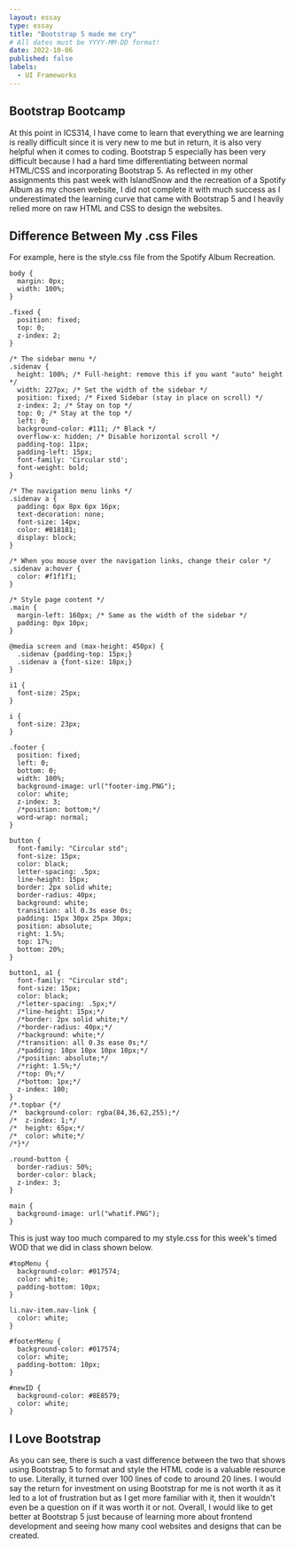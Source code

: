 ```yaml
---
layout: essay
type: essay
title: "Bootstrap 5 made me cry"
# All dates must be YYYY-MM-DD format!
date: 2022-10-06
published: false
labels:
  - UI Frameworks
---
```


## Bootstrap Bootcamp
At this point in ICS314, I have come to learn that everything we are learning is really difficult since it is very new to me but in return, it is also very helpful when it comes to coding. Bootstrap 5 especially has been very difficult because I had a hard time differentiating between normal HTML/CSS and incorporating Bootstrap 5. As reflected in my other assignments this past week with IslandSnow and the recreation of a Spotify Album as my chosen website, I did not complete it with much success as I underestimated the learning curve that came with Bootstrap 5 and I heavily relied more on raw HTML and CSS to design the websites.

## Difference Between My .css Files
For example, here is the style.css file from the Spotify Album Recreation.
```
body {
  margin: 0px;
  width: 100%;
}

.fixed {
  position: fixed;
  top: 0;
  z-index: 2;
}

/* The sidebar menu */
.sidenav {
  height: 100%; /* Full-height: remove this if you want "auto" height */
  width: 227px; /* Set the width of the sidebar */
  position: fixed; /* Fixed Sidebar (stay in place on scroll) */
  z-index: 2; /* Stay on top */
  top: 0; /* Stay at the top */
  left: 0;
  background-color: #111; /* Black */
  overflow-x: hidden; /* Disable horizontal scroll */
  padding-top: 11px;
  padding-left: 15px;
  font-family: 'Circular std';
  font-weight: bold;
}

/* The navigation menu links */
.sidenav a {
  padding: 6px 8px 6px 16px;
  text-decoration: none;
  font-size: 14px;
  color: #818181;
  display: block;
}

/* When you mouse over the navigation links, change their color */
.sidenav a:hover {
  color: #f1f1f1;
}

/* Style page content */
.main {
  margin-left: 160px; /* Same as the width of the sidebar */
  padding: 0px 10px;
}

@media screen and (max-height: 450px) {
  .sidenav {padding-top: 15px;}
  .sidenav a {font-size: 18px;}
}

i1 {
  font-size: 25px;
}

i {
  font-size: 23px;
}

.footer {
  position: fixed;
  left: 0;
  bottom: 0;
  width: 100%;
  background-image: url("footer-img.PNG");
  color: white;
  z-index: 3;
  /*position: bottom;*/
  word-wrap: normal;
}

button {
  font-family: "Circular std";
  font-size: 15px;
  color: black;
  letter-spacing: .5px;
  line-height: 15px;
  border: 2px solid white;
  border-radius: 40px;
  background: white;
  transition: all 0.3s ease 0s;
  padding: 15px 30px 25px 30px;
  position: absolute;
  right: 1.5%;
  top: 17%;
  bottom: 20%;
}

button1, a1 {
  font-family: "Circular std";
  font-size: 15px;
  color: black;
  /*letter-spacing: .5px;*/
  /*line-height: 15px;*/
  /*border: 2px solid white;*/
  /*border-radius: 40px;*/
  /*background: white;*/
  /*transition: all 0.3s ease 0s;*/
  /*padding: 10px 10px 10px 10px;*/
  /*position: absolute;*/
  /*right: 1.5%;*/
  /*top: 0%;*/
  /*bottom: 1px;*/
  z-index: 100;
}
/*.topbar {*/
/*  background-color: rgba(84,36,62,255);*/
/*  z-index: 1;*/
/*  height: 65px;*/
/*  color: white;*/
/*}*/

.round-button {
  border-radius: 50%;
  border-color: black;
  z-index: 3;
}

main {
  background-image: url("whatif.PNG");
}
```
This is just way too much compared to my style.css for this week's timed WOD that we did in class shown below.
```
#topMenu {
  background-color: #017574;
  color: white;
  padding-bottom: 10px;
}

li.nav-item.nav-link {
  color: white;
}

#footerMenu {
  background-color: #017574;
  color: white;
  padding-bottom: 10px;
}

#newID {
  background-color: #8E8579;
  color: white;
}
```

## I Love Bootstrap
As you can see, there is such a vast difference between the two that shows using Bootstrap 5 to format and style the HTML code is a valuable resource to use. Literally, it turned over 100 lines of code to around 20 lines. I would say the return for investment on using Bootstrap for me is not worth it as it led to a lot of frustration but as I get more familiar with it, then it wouldn't even be a question on if it was worth it or not. Overall, I would like to get better at Bootstrap 5 just because of learning more about frontend development and seeing how many cool websites and designs that can be created.
